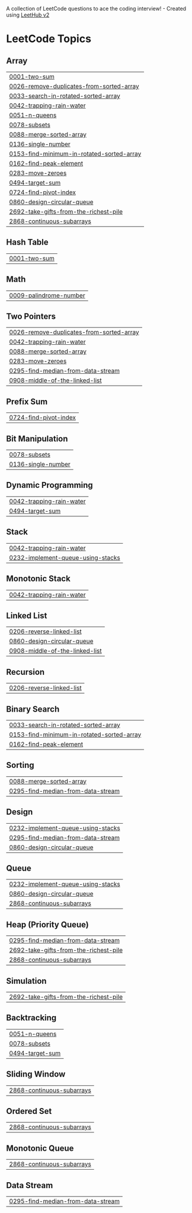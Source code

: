 A collection of LeetCode questions to ace the coding interview! - Created using [LeetHub v2](https://github.com/arunbhardwaj/LeetHub-2.0)
<!---LeetCode Topics Start-->
# LeetCode Topics
## Array
|  |
| ------- |
| [0001-two-sum](https://github.com/Ukash25/DSA/tree/master/0001-two-sum) |
| [0026-remove-duplicates-from-sorted-array](https://github.com/Ukash25/DSA/tree/master/0026-remove-duplicates-from-sorted-array) |
| [0033-search-in-rotated-sorted-array](https://github.com/Ukash25/DSA/tree/master/0033-search-in-rotated-sorted-array) |
| [0042-trapping-rain-water](https://github.com/Ukash25/DSA/tree/master/0042-trapping-rain-water) |
| [0051-n-queens](https://github.com/Ukash25/DSA/tree/master/0051-n-queens) |
| [0078-subsets](https://github.com/Ukash25/DSA/tree/master/0078-subsets) |
| [0088-merge-sorted-array](https://github.com/Ukash25/DSA/tree/master/0088-merge-sorted-array) |
| [0136-single-number](https://github.com/Ukash25/DSA/tree/master/0136-single-number) |
| [0153-find-minimum-in-rotated-sorted-array](https://github.com/Ukash25/DSA/tree/master/0153-find-minimum-in-rotated-sorted-array) |
| [0162-find-peak-element](https://github.com/Ukash25/DSA/tree/master/0162-find-peak-element) |
| [0283-move-zeroes](https://github.com/Ukash25/DSA/tree/master/0283-move-zeroes) |
| [0494-target-sum](https://github.com/Ukash25/DSA/tree/master/0494-target-sum) |
| [0724-find-pivot-index](https://github.com/Ukash25/DSA/tree/master/0724-find-pivot-index) |
| [0860-design-circular-queue](https://github.com/Ukash25/DSA/tree/master/0860-design-circular-queue) |
| [2692-take-gifts-from-the-richest-pile](https://github.com/Ukash25/DSA/tree/master/2692-take-gifts-from-the-richest-pile) |
| [2868-continuous-subarrays](https://github.com/Ukash25/DSA/tree/master/2868-continuous-subarrays) |
## Hash Table
|  |
| ------- |
| [0001-two-sum](https://github.com/Ukash25/DSA/tree/master/0001-two-sum) |
## Math
|  |
| ------- |
| [0009-palindrome-number](https://github.com/Ukash25/DSA/tree/master/0009-palindrome-number) |
## Two Pointers
|  |
| ------- |
| [0026-remove-duplicates-from-sorted-array](https://github.com/Ukash25/DSA/tree/master/0026-remove-duplicates-from-sorted-array) |
| [0042-trapping-rain-water](https://github.com/Ukash25/DSA/tree/master/0042-trapping-rain-water) |
| [0088-merge-sorted-array](https://github.com/Ukash25/DSA/tree/master/0088-merge-sorted-array) |
| [0283-move-zeroes](https://github.com/Ukash25/DSA/tree/master/0283-move-zeroes) |
| [0295-find-median-from-data-stream](https://github.com/Ukash25/DSA/tree/master/0295-find-median-from-data-stream) |
| [0908-middle-of-the-linked-list](https://github.com/Ukash25/DSA/tree/master/0908-middle-of-the-linked-list) |
## Prefix Sum
|  |
| ------- |
| [0724-find-pivot-index](https://github.com/Ukash25/DSA/tree/master/0724-find-pivot-index) |
## Bit Manipulation
|  |
| ------- |
| [0078-subsets](https://github.com/Ukash25/DSA/tree/master/0078-subsets) |
| [0136-single-number](https://github.com/Ukash25/DSA/tree/master/0136-single-number) |
## Dynamic Programming
|  |
| ------- |
| [0042-trapping-rain-water](https://github.com/Ukash25/DSA/tree/master/0042-trapping-rain-water) |
| [0494-target-sum](https://github.com/Ukash25/DSA/tree/master/0494-target-sum) |
## Stack
|  |
| ------- |
| [0042-trapping-rain-water](https://github.com/Ukash25/DSA/tree/master/0042-trapping-rain-water) |
| [0232-implement-queue-using-stacks](https://github.com/Ukash25/DSA/tree/master/0232-implement-queue-using-stacks) |
## Monotonic Stack
|  |
| ------- |
| [0042-trapping-rain-water](https://github.com/Ukash25/DSA/tree/master/0042-trapping-rain-water) |
## Linked List
|  |
| ------- |
| [0206-reverse-linked-list](https://github.com/Ukash25/DSA/tree/master/0206-reverse-linked-list) |
| [0860-design-circular-queue](https://github.com/Ukash25/DSA/tree/master/0860-design-circular-queue) |
| [0908-middle-of-the-linked-list](https://github.com/Ukash25/DSA/tree/master/0908-middle-of-the-linked-list) |
## Recursion
|  |
| ------- |
| [0206-reverse-linked-list](https://github.com/Ukash25/DSA/tree/master/0206-reverse-linked-list) |
## Binary Search
|  |
| ------- |
| [0033-search-in-rotated-sorted-array](https://github.com/Ukash25/DSA/tree/master/0033-search-in-rotated-sorted-array) |
| [0153-find-minimum-in-rotated-sorted-array](https://github.com/Ukash25/DSA/tree/master/0153-find-minimum-in-rotated-sorted-array) |
| [0162-find-peak-element](https://github.com/Ukash25/DSA/tree/master/0162-find-peak-element) |
## Sorting
|  |
| ------- |
| [0088-merge-sorted-array](https://github.com/Ukash25/DSA/tree/master/0088-merge-sorted-array) |
| [0295-find-median-from-data-stream](https://github.com/Ukash25/DSA/tree/master/0295-find-median-from-data-stream) |
## Design
|  |
| ------- |
| [0232-implement-queue-using-stacks](https://github.com/Ukash25/DSA/tree/master/0232-implement-queue-using-stacks) |
| [0295-find-median-from-data-stream](https://github.com/Ukash25/DSA/tree/master/0295-find-median-from-data-stream) |
| [0860-design-circular-queue](https://github.com/Ukash25/DSA/tree/master/0860-design-circular-queue) |
## Queue
|  |
| ------- |
| [0232-implement-queue-using-stacks](https://github.com/Ukash25/DSA/tree/master/0232-implement-queue-using-stacks) |
| [0860-design-circular-queue](https://github.com/Ukash25/DSA/tree/master/0860-design-circular-queue) |
| [2868-continuous-subarrays](https://github.com/Ukash25/DSA/tree/master/2868-continuous-subarrays) |
## Heap (Priority Queue)
|  |
| ------- |
| [0295-find-median-from-data-stream](https://github.com/Ukash25/DSA/tree/master/0295-find-median-from-data-stream) |
| [2692-take-gifts-from-the-richest-pile](https://github.com/Ukash25/DSA/tree/master/2692-take-gifts-from-the-richest-pile) |
| [2868-continuous-subarrays](https://github.com/Ukash25/DSA/tree/master/2868-continuous-subarrays) |
## Simulation
|  |
| ------- |
| [2692-take-gifts-from-the-richest-pile](https://github.com/Ukash25/DSA/tree/master/2692-take-gifts-from-the-richest-pile) |
## Backtracking
|  |
| ------- |
| [0051-n-queens](https://github.com/Ukash25/DSA/tree/master/0051-n-queens) |
| [0078-subsets](https://github.com/Ukash25/DSA/tree/master/0078-subsets) |
| [0494-target-sum](https://github.com/Ukash25/DSA/tree/master/0494-target-sum) |
## Sliding Window
|  |
| ------- |
| [2868-continuous-subarrays](https://github.com/Ukash25/DSA/tree/master/2868-continuous-subarrays) |
## Ordered Set
|  |
| ------- |
| [2868-continuous-subarrays](https://github.com/Ukash25/DSA/tree/master/2868-continuous-subarrays) |
## Monotonic Queue
|  |
| ------- |
| [2868-continuous-subarrays](https://github.com/Ukash25/DSA/tree/master/2868-continuous-subarrays) |
## Data Stream
|  |
| ------- |
| [0295-find-median-from-data-stream](https://github.com/Ukash25/DSA/tree/master/0295-find-median-from-data-stream) |
<!---LeetCode Topics End-->
